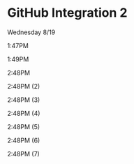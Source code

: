 # GitHub Integration 2

Wednesday 8/19

1:47PM

1:49PM

2:48PM

2:48PM (2)

2:48PM (3)

2:48PM (4)

2:48PM (5)

2:48PM (6)

2:48PM (7)

